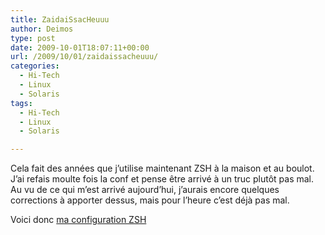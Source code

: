 ```yaml
---
title: ZaidaiSsacHeuuu
author: Deimos
type: post
date: 2009-10-01T18:07:11+00:00
url: /2009/10/01/zaidaissacheuuu/
categories:
  - Hi-Tech
  - Linux
  - Solaris
tags:
  - Hi-Tech
  - Linux
  - Solaris

---
```


Cela fait des années que j’utilise maintenant ZSH à la maison et au boulot. J’ai refais moulte fois la conf et pense être arrivé à un truc plutôt pas mal. Au vu de ce qui m’est arrivé aujourd’hui, j’aurais encore quelques corrections à apporter dessus, mais pour l’heure c’est déjà pas mal.

Voici donc [ma configuration ZSH][1]

 [1]: http://wiki.deimos.fr/ZSH_:_un_shell_tr%C3%A8s_pratique
